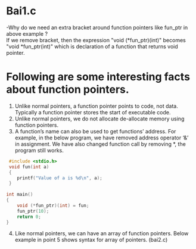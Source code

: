 # Bai1.c
 -Why do we need an extra bracket around function pointers like fun_ptr in above example ? <br>
 If we remove bracket, then the expression "void (\*fun_ptr)(int)" becomes "void \*fun_ptr(int)" which is declaration of a function that returns void pointer.
 
# Following are some interesting facts about function pointers.
1) Unlike normal pointers, a function pointer points to code, not data. Typically a function pointer stores the start of executable code.
2) Unlike normal pointers, we do not allocate de-allocate memory using function pointers.
3) A function’s name can also be used to get functions’ address. For example, in the below program, we have removed address operator ‘&’ in assignment. We have also changed function call by removing \*, the program still works. <br>

~~~cpp
 #include <stdio.h>
 void fun(int a)
 {
    printf("Value of a is %d\n", a);
 }
  
int main()
{ 
    void (*fun_ptr)(int) = fun; 
    fun_ptr(10);  
    return 0;
}
~~~
4) Like normal pointers, we can have an array of function pointers. Below example in point 5 shows syntax for array of pointers. (bai2.c)
